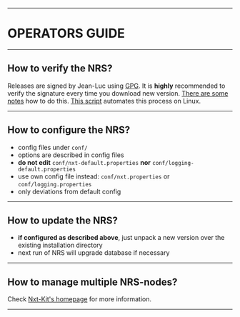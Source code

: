 ----
# OPERATORS GUIDE #

----
## How to verify the NRS? ##
  Releases are signed by Jean-Luc using [GPG](https://en.wikipedia.org/wiki/GNU_Privacy_Guard). It is **highly** recommended to verify the signature every time you download new version. [There are some notes](https://bitcointalk.org/index.php?topic=345619.msg4406124#msg4406124) how to do this. [This script](https://github.com/nxt-ext/nxt-kit/blob/master/distrib/safe-nxt-download.sh) automates this process on Linux.

----
## How to configure the NRS? ##

  - config files under `conf/`
  - options are described in config files
  - **do not edit** `conf/nxt-default.properties` **nor** `conf/logging-default.properties`
  - use own config file instead: `conf/nxt.properties` or `conf/logging.properties`
  - only deviations from default config

----
## How to update the NRS? ##

  - **if configured as described above**, just unpack a new version over the existing installation directory
  - next run of NRS will upgrade database if necessary
  
----

## How to manage multiple NRS-nodes? ##
  Check [Nxt-Kit's homepage](https://github.com/nxt-ext/nxt-kit) for more information.

----